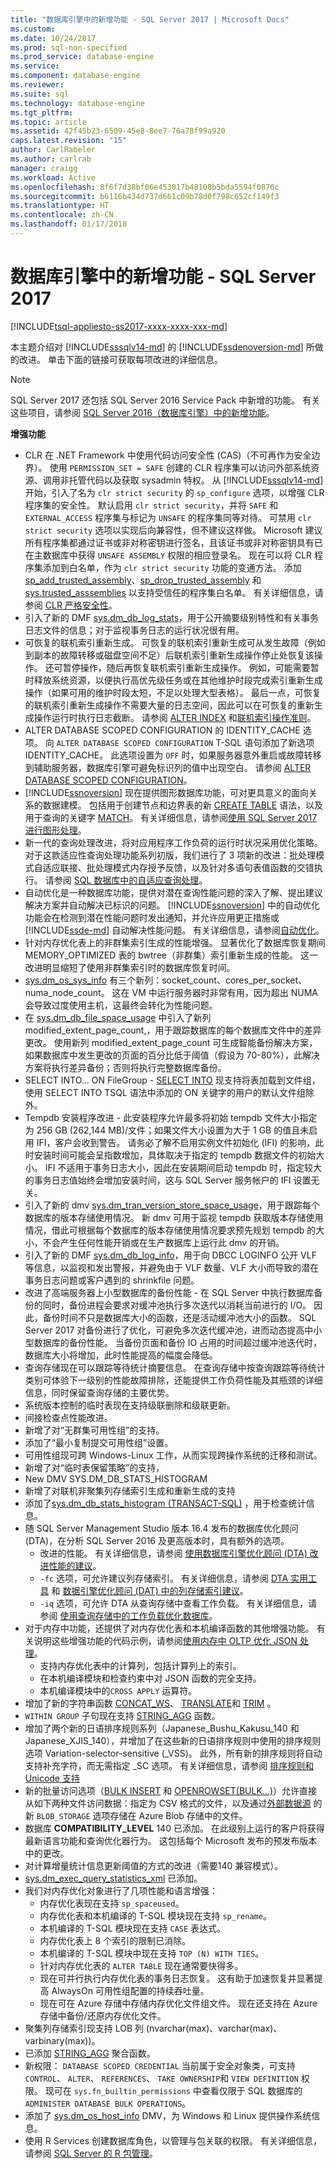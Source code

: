 ```yaml
---
title: "数据库引擎中的新增功能 - SQL Server 2017 | Microsoft Docs"
ms.custom: 
ms.date: 10/24/2017
ms.prod: sql-non-specified
ms.prod_service: database-engine
ms.service: 
ms.component: database-engine
ms.reviewer: 
ms.suite: sql
ms.technology: database-engine
ms.tgt_pltfrm: 
ms.topic: article
ms.assetid: 42f45b23-6509-45e8-8ee7-76a78f99a920
caps.latest.revision: "15"
author: CarlRabeler
ms.author: carlrab
manager: craigg
ms.workload: Active
ms.openlocfilehash: 8f6f7d38bf06e453017b48108b5bda5594f0870c
ms.sourcegitcommit: b6116b434d737d661c09b78d0f798c652cf149f3
ms.translationtype: HT
ms.contentlocale: zh-CN
ms.lasthandoff: 01/17/2018
---
```

# <a name="whats-new-in-database-engine---sql-server-2017"></a>数据库引擎中的新增功能 - SQL Server 2017
[!INCLUDE[tsql-appliesto-ss2017-xxxx-xxxx-xxx-md](../includes/tsql-appliesto-ss2017-xxxx-xxxx-xxx-md.md)]

本主题介绍对 [!INCLUDE[sssqlv14-md](../includes/sssqlv14-md.md)] 的 [!INCLUDE[ssdenoversion-md](../includes/ssdenoversion-md.md)] 所做的改进。 单击下面的链接可获取每项改进的详细信息。

> [!NOTE]  
> SQL Server 2017 还包括 SQL Server 2016 Service Pack 中新增的功能。 有关这些项目，请参阅 [SQL Server 2016（数据库引擎）中的新增功能](../database-engine/configure-windows/what-s-new-in-sql-server-2016-database-engine.md)。

**增强功能**  

- CLR 在 .NET Framework 中使用代码访问安全性 (CAS)（不可再作为安全边界）。 使用 `PERMISSION_SET = SAFE` 创建的 CLR 程序集可以访问外部系统资源、调用非托管代码以及获取 sysadmin 特权。 从 [!INCLUDE[sssqlv14-md](../includes/sssqlv14-md.md)] 开始，引入了名为 `clr strict security` 的 `sp_configure` 选项，以增强 CLR 程序集的安全性。 默认启用 `clr strict security`，并将 `SAFE` 和 `EXTERNAL_ACCESS` 程序集与标记为 `UNSAFE` 的程序集同等对待。 可禁用 `clr strict security` 选项以实现后向兼容性，但不建议这样做。 Microsoft 建议所有程序集都通过证书或非对称密钥进行签名，且该证书或非对称密钥具有已在主数据库中获得 `UNSAFE ASSEMBLY` 权限的相应登录名。 现在可以将 CLR 程序集添加到白名单，作为 `clr strict security` 功能的变通方法。 添加 [sp_add_trusted_assembly](../relational-databases/system-stored-procedures/sys-sp-add-trusted-assembly-transact-sql.md)、[sp_drop_trusted_assembly](../relational-databases/system-stored-procedures/sys-sp-drop-trusted-assembly-transact-sql.md) 和 [sys.trusted_asssemblies](../relational-databases/system-catalog-views/sys-trusted-assemblies-transact-sql.md) 以支持受信任的程序集白名单。 有关详细信息，请参阅 [CLR 严格安全性](configure-windows/clr-strict-security.md)。  
- 引入了新的 DMF [sys.dm_db_log_stats](../relational-databases/system-dynamic-management-views/sys-dm-db-log-stats-transact-sql.md)，用于公开摘要级别特性和有关事务日志文件的信息；对于监视事务日志的运行状况很有用。  
- 可恢复的联机索引重新生成。 可恢复的联机索引重新生成可从发生故障（例如到副本的故障转移或磁盘空间不足）后联机索引重新生成操作停止处恢复该操作。 还可暂停操作，随后再恢复联机索引重新生成操作。 例如，可能需要暂时释放系统资源，以便执行高优先级任务或在其他维护时段完成索引重新生成操作（如果可用的维护时段太短，不足以处理大型表格）。 最后一点，可恢复的联机索引重新生成操作不需要大量的日志空间，因此可以在可恢复的重新生成操作运行时执行日志截断。 请参阅 [ALTER INDEX](../t-sql/statements/alter-index-transact-sql.md) 和[联机索引操作准则](../relational-databases/indexes/guidelines-for-online-index-operations.md)。
- ALTER DATABASE SCOPED CONFIGURATION 的 IDENTITY_CACHE 选项。 向 `ALTER DATABASE SCOPED CONFIGURATION` T-SQL 语句添加了新选项 IDENTITY_CACHE。 此选项设置为 `OFF` 时，如果服务器意外重启或故障转移到辅助服务器，数据库引擎可避免标识列的值中出现空白。 请参阅 [ALTER DATABASE SCOPED CONFIGURATION](../t-sql/statements/alter-database-scoped-configuration-transact-sql.md)。   
-  [!INCLUDE[ssnoversion](../includes/ssnoversion.md)] 现在提供图形数据库功能，可对更具意义的面向关系的数据建模。 包括用于创建节点和边界表的新 [CREATE TABLE](../t-sql/statements/create-table-sql-graph.md) 语法，以及用于查询的关键字 [MATCH](../t-sql/queries/match-sql-graph.md)。 有关详细信息，请参阅[使用 SQL Server 2017 进行图形处理](../relational-databases/graphs/sql-graph-overview.md)。   
- 新一代的查询处理改进，将对应用程序工作负荷的运行时状况采用优化策略。 对于这款适应性查询处理功能系列初版，我们进行了 3 项新的改进：批处理模式自适应联接、批处理模式内存授予反馈，以及针对多语句表值函数的交错执行。  请参阅 [SQL 数据库中的自适应查询处理](../relational-databases/performance/adaptive-query-processing.md)。
- 自动优化是一种数据库功能，提供对潜在查询性能问题的深入了解、提出建议解决方案并自动解决已标识的问题。 [!INCLUDE[ssnoversion](../includes/ssnoversion.md)] 中的自动优化功能会在检测到潜在性能问题时发出通知，并允许应用更正措施或 [!INCLUDE[ssde-md](../includes/ssde-md.md)] 自动解决性能问题。 有关详细信息，请参阅[自动优化](../relational-databases/automatic-tuning/automatic-tuning.md)。
- 针对内存优化表上的非群集索引生成的性能增强。 显著优化了数据库恢复期间 MEMORY_OPTIMIZED 表的 bwtree（非群集）索引重新生成的性能。 这一改进明显缩短了使用非群集索引时的数据库恢复时间。  
- [sys.dm_os_sys_info](../relational-databases/system-dynamic-management-views/sys-dm-os-sys-info-transact-sql.md) 有三个新列：socket_count、cores_per_socket、numa_node_count。 这在 VM 中运行服务器时非常有用，因为超出 NUMA 会导致过度使用主机，这最终会转化为性能问题。
- 在 [sys.dm_db_file_space_usage](../relational-databases/system-dynamic-management-views/sys-dm-db-file-space-usage-transact-sql.md) 中引入了新列 modified_extent_page_count\,，用于跟踪数据库的每个数据库文件中的差异更改。 使用新列 modified_extent_page_count 可生成智能备份解决方案，如果数据库中发生更改的页面的百分比低于阈值（假设为 70-80%），此解决方案将执行差异备份；否则将执行完整数据库备份。
- SELECT INTO… ON FileGroup - [SELECT INTO](../t-sql/queries/select-into-clause-transact-sql.md) 现支持将表加载到文件组，使用 SELECT INTO TSQL 语法中添加的 ON 关键字的用户的默认文件组除外。
- Tempdb 安装程序改进 - 此安装程序允许最多将初始 tempdb 文件大小指定为 256 GB (262,144 MB)/文件；如果文件大小设置为大于 1 GB 的值且未启用 IFI，客户会收到警告。 请务必了解不启用实例文件初始化 (IFI) 的影响，此时安装时间可能会呈指数增加，具体取决于指定的 tempdb 数据文件的初始大小。 IFI 不适用于事务日志大小，因此在安装期间启动 tempdb 时，指定较大的事务日志值始终会增加安装时间，这与 SQL Server 服务帐户的 IFI 设置无关。
- 引入了新的 dmv [sys.dm_tran_version_store_space_usage](../relational-databases/system-dynamic-management-views/sys-dm-tran-version-store-space-usage.md)，用于跟踪每个数据库的版本存储使用情况。 新 dmv 可用于监视 tempdb 获取版本存储使用情况，借此可根据每个数据库的版本存储使用情况要求预先规划 tempdb 的大小，不会产生任何性能开销或在生产数据库上运行此 dmv 的开销。
- 引入了新的 DMF [sys.dm_db_log_info](../relational-databases/system-dynamic-management-views/sys-dm-db-log-info-transact-sql.md)，用于向 DBCC LOGINFO 公开 VLF 等信息，以监视和发出警报，并避免由于 VLF 数量、VLF 大小而导致的潜在事务日志问题或客户遇到的 shrinkfile 问题。
- 改进了高端服务器上小型数据库的备份性能 - 在 SQL Server 中执行数据库备份的同时，备份进程会要求对缓冲池执行多次迭代以消耗当前进行的 I/O。 因此，备份时间不只是数据库大小的函数，还是活动缓冲池大小的函数。 SQL Server 2017 对备份进行了优化，可避免多次迭代缓冲池，进而动态提高中小型数据库的备份性能。 当备份页面和备份 IO 占用的时间超过缓冲池迭代时，数据库大小将增加，此时性能提高的幅度会降低。  
- 查询存储现在可以跟踪等待统计摘要信息。 在查询存储中按查询跟踪等待统计类别可体验下一级别的性能故障排除，还能提供工作负荷性能及其瓶颈的详细信息，同时保留查询存储的主要优势。  
- 系统版本控制的临时表现在支持级联删除和级联更新。  
- 间接检查点性能改进。
- 新增了对“无群集可用性组”的支持。
- 添加了“最小复制提交可用性组”设置。
- 可用性组现可跨 Windows-Linux 工作，从而实现跨操作系统的迁移和测试。
- 新增了对“临时表保留策略”的支持，
- New DMV SYS.DM_DB_STATS_HISTOGRAM
- 新增了对联机非聚集列存储索引生成和重新生成的支持
- 添加了[sys.dm_db_stats_histogram (TRANSACT-SQL)](../relational-databases/system-dynamic-management-views/sys-dm-db-stats-histogram-transact-sql.md) ，用于检查统计信息。
- 随 SQL Server Management Studio 版本 16.4 发布的数据库优化顾问 (DTA)，在分析 SQL Server 2016 及更高版本时，具有额外的选项。    
   - 改进的性能。 有关详细信息，请参阅 [使用数据库引擎优化顾问 (DTA) 改进性能的建议](../relational-databases/performance/performance-improvements-using-dta-recommendations.md)。
   - `-fc` 选项，可允许建议列存储索引。 有关详细信息，请参阅 [DTA 实用工具](../tools/dta/dta-utility.md) 和 [数据引擎优化顾问 (DAT) 中的列存储索引建议](../relational-databases/performance/columnstore-index-recommendations-in-database-engine-tuning-advisor-dta.md)。  
   - `-iq` 选项，可允许 DTA 从查询存储中查看工作负载。 有关详细信息，请参阅 [使用查询存储中的工作负载优化数据库](../relational-databases/performance/tuning-database-using-workload-from-query-store.md)。  
- 对于内存中功能，还提供了对内存优化表和本机编译函数的其他增强功能。 有关说明这些增强功能的代码示例，请参阅[使用内存中 OLTP 优化 JSON 处理](../relational-databases/json/optimize-json-processing-with-in-memory-oltp.md)。
    - 支持内存优化表中的计算列，包括计算列上的索引。
    - 在本机编译模块和检查约束中对 JSON 函数的完全支持。  
    - 本机编译模块中的`CROSS APPLY` 运算符。   
- 增加了新的字符串函数 [CONCAT_WS](../t-sql/functions/concat-ws-transact-sql.md)、 [TRANSLATE](../t-sql/functions/translate-transact-sql.md)和 [TRIM](../t-sql/functions/trim-transact-sql.md) 。   
- `WITHIN GROUP` 子句现在支持 [STRING_AGG](../t-sql/functions/string-agg-transact-sql.md) 函数。
- 增加了两个新的日语排序规则系列（Japanese_Bushu_Kakusu_140 和 Japanese_XJIS_140），并增加了在这些新的日语排序规则中使用的排序规则选项 Variation-selector-sensitive (_VSS)。 此外，所有新的排序规则将自动支持补充字符，而无需指定 _SC 选项。 有关详细信息，请参阅 [排序规则和 Unicode 支持](../relational-databases/collations/collation-and-unicode-support.md)   
- 新的批量访问选项（[BULK INSERT](../t-sql/statements/bulk-insert-transact-sql.md) 和 [OPENROWSET(BULK...)](../t-sql/functions/openrowset-transact-sql.md)）允许直接从如下两种文件访问数据：指定为 CSV 格式的文件，以及通过[外部数据源](../t-sql/statements/create-external-data-source-transact-sql.md) 的新 `BLOB_STORAGE` 选项存储在 Azure Blob 存储中的文件。
- 数据库 **COMPATIBILITY_LEVEL** 140 已添加。   在此级别上运行的客户将获得最新语言功能和查询优化器行为。 这包括每个 Microsoft 发布的预发布版本中的更改。
- 对计算增量统计信息更新阈值的方式的改进（需要140 兼容模式）。
- [sys.dm_exec_query_statistics_xml](../relational-databases/system-dynamic-management-views/sys-dm-exec-query-statistics-xml-transact-sql.md) 已添加。
- 我们对内存优化对象进行了几项性能和语言增强：
    - 内存优化表现在支持 `sp_spaceused`。
    - 内存优化表和本机编译的 T-SQL 模块现在支持 `sp_rename`。
    - 本机编译的 T-SQL 模块现在支持 `CASE` 表达式。
    - 内存优化表上 8 个索引的限制已消除。
    - 本机编译的 T-SQL 模块中现在支持 `TOP (N) WITH TIES`。
    - 针对内存优化表的 `ALTER TABLE` 现在通常要快得多。
    - 现在可并行执行内存优化表的事务日志恢复。 这有助于加速恢复并显著提高 AlwaysOn 可用性组配置的持续吞吐量。
    - 现在可在 Azure 存储中存储内存优化文件组文件。 现在还支持在 Azure 存储中备份/还原内存优化文件。
- 聚集列存储索引现支持 LOB 列 (nvarchar(max)、varchar(max)、varbinary(max))。
- 已添加 [STRING_AGG](../t-sql/functions/string-agg-transact-sql.md) 聚合函数。  
- 新权限： `DATABASE SCOPED CREDENTIAL` 当前属于安全对象类，可支持 `CONTROL`、 `ALTER`、 `REFERENCES`、 `TAKE OWNERSHIP`和 `VIEW DEFINITION` 权限。 现可在 `sys.fn_builtin_permissions` 中查看仅限于 SQL 数据库的 `ADMINISTER DATABASE BULK OPERATIONS`。   
- 添加了 [sys.dm_os_host_info](../relational-databases/system-dynamic-management-views/sys-dm-os-host-info-transact-sql.md) DMV，为 Windows 和 Linux 提供操作系统信息。   
- 使用 R Services 创建数据库角色，以管理与包关联的权限。 有关详细信息，请参阅 [SQL Server 的 R 包管理](../advanced-analytics/r-services/r-package-management-for-sql-server-r-services.md)。

